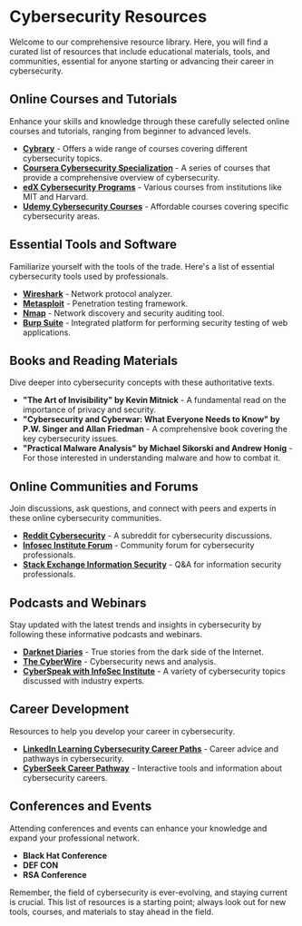 # Cybersecurity Resources

Welcome to our comprehensive resource library. Here, you will find a curated list of resources that include educational materials, tools, and communities, essential for anyone starting or advancing their career in cybersecurity.

## Online Courses and Tutorials

Enhance your skills and knowledge through these carefully selected online courses and tutorials, ranging from beginner to advanced levels.

- **[Cybrary](https://www.cybrary.it)** - Offers a wide range of courses covering different cybersecurity topics.
- **[Coursera Cybersecurity Specialization](https://www.coursera.org/specializations/cyber-security)** - A series of courses that provide a comprehensive overview of cybersecurity.
- **[edX Cybersecurity Programs](https://www.edx.org/learn/cybersecurity)** - Various courses from institutions like MIT and Harvard.
- **[Udemy Cybersecurity Courses](https://www.udemy.com/topic/cyber-security/)** - Affordable courses covering specific cybersecurity areas.

## Essential Tools and Software

Familiarize yourself with the tools of the trade. Here's a list of essential cybersecurity tools used by professionals.

- **[Wireshark](https://www.wireshark.org/)** - Network protocol analyzer.
- **[Metasploit](https://www.metasploit.com/)** - Penetration testing framework.
- **[Nmap](https://nmap.org/)** - Network discovery and security auditing tool.
- **[Burp Suite](https://portswigger.net/burp)** - Integrated platform for performing security testing of web applications.

## Books and Reading Materials

Dive deeper into cybersecurity concepts with these authoritative texts.

- **"The Art of Invisibility" by Kevin Mitnick** - A fundamental read on the importance of privacy and security.
- **"Cybersecurity and Cyberwar: What Everyone Needs to Know" by P.W. Singer and Allan Friedman** - A comprehensive book covering the key cybersecurity issues.
- **"Practical Malware Analysis" by Michael Sikorski and Andrew Honig** - For those interested in understanding malware and how to combat it.

## Online Communities and Forums

Join discussions, ask questions, and connect with peers and experts in these online cybersecurity communities.

- **[Reddit Cybersecurity](https://www.reddit.com/r/cybersecurity/)** - A subreddit for cybersecurity discussions.
- **[Infosec Institute Forum](https://community.infosecinstitute.com/)** - Community forum for cybersecurity professionals.
- **[Stack Exchange Information Security](https://security.stackexchange.com/)** - Q&A for information security professionals.

## Podcasts and Webinars

Stay updated with the latest trends and insights in cybersecurity by following these informative podcasts and webinars.

- **[Darknet Diaries](https://darknetdiaries.com/)** - True stories from the dark side of the Internet.
- **[The CyberWire](https://www.thecyberwire.com/podcasts)** - Cybersecurity news and analysis.
- **[CyberSpeak with InfoSec Institute](https://www.infosecinstitute.com/podcast/)** - A variety of cybersecurity topics discussed with industry experts.

## Career Development

Resources to help you develop your career in cybersecurity.

- **[LinkedIn Learning Cybersecurity Career Paths](https://www.linkedin.com/learning/paths/become-a-cybersecurity-specialist)** - Career advice and pathways in cybersecurity.
- **[CyberSeek Career Pathway](https://www.cyberseek.org/pathway.html)** - Interactive tools and information about cybersecurity careers.

## Conferences and Events

Attending conferences and events can enhance your knowledge and expand your professional network.

- **Black Hat Conference**
- **DEF CON**
- **RSA Conference**

Remember, the field of cybersecurity is ever-evolving, and staying current is crucial. This list of resources is a starting point; always look out for new tools, courses, and materials to stay ahead in the field.
